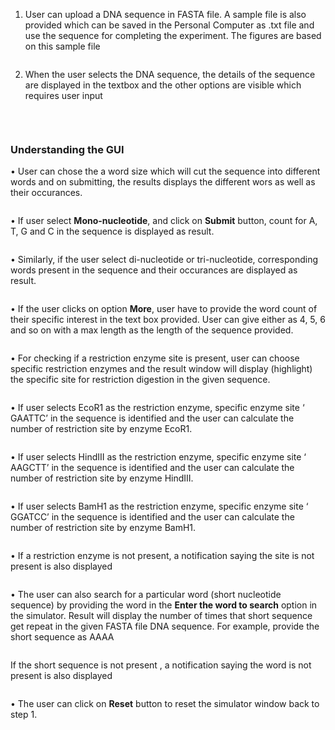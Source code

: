 
1.	User can upload a DNA sequence in FASTA file. A sample file is also provided which can be saved in the Personal Computer  as .txt file and use the sequence for completing the experiment. The figures are based on this sample file


<center><img src="images/1.png" title="" /></center>

 
2. When the user selects the DNA sequence, the details of the sequence are displayed in the textbox and the other options are visible which requires user input

<center><img src="images/2.png" title="" /></center>
 
&nbsp;

### Understanding the GUI


 •	User can chose the a word size which will cut the sequence into different words and on submitting, the results displays the different wors as well as their occurances.

<center><img src="images/3.png" title="" /></center>


  •	If user select **Mono-nucleotide**, and click on **Submit** button, count for A, T, G and C in the sequence is displayed as result. 


<center><img src="images/4.png" title="" /> </center>


  •	Similarly, if the user select di-nucleotide or tri-nucleotide, corresponding words present in the sequence and their occurances are displayed as result.


<center><img src="images/5.png" title="" /></center>


<center><img src="images/6.png" title="" /></center>


  •	If the user clicks on option **More**, user have to provide the word count of their specific interest in the text box provided. User can give either as 4, 5, 6 and so on with a max length as the length of the sequence provided. 


<center><img src="images/7.png" title="" /></center>


<center><img src="images/8.png" title="" /></center>



•	For checking if a restriction enzyme site is present, user can choose specific restriction enzymes and the result window will display (highlight) the specific site for restriction digestion in the given sequence. 


<center><img src="images/10.png" title="" /></center>


  •	If user selects EcoR1 as the restriction enzyme, specific enzyme site ‘ GAATTC’ in the sequence is identified and the user can calculate the number of restriction site by enzyme EcoR1. 



<center><img src="images/11.png" title="" /></center>


  •	If user selects HindIII as the restriction enzyme, specific enzyme site ‘ AAGCTT’ in the sequence is identified and the user can calculate the number of restriction site by enzyme HindIII. 


<center><img src="images/12.png" title="" /></center>


  •	If user selects BamH1 as the restriction enzyme, specific enzyme site ‘ GGATCC’ in the sequence is identified and the user can calculate the number of restriction site by enzyme BamH1. 


<center><img src="images/13.png" title="" /></center>
 

  •	If a restriction enzyme is not present, a notification saying the site is not present is also displayed


<center><img src="images/13a.png" title="" /></center>


•	The user can also search for a particular word (short nucleotide sequence) by providing the word in the **Enter the word to search** option in the simulator. Result will display the number of times that short sequence get repeat in the given FASTA file DNA sequence. For example, provide the short sequence as AAAA


<center><img src="images/14.png" title="" /></center>


<center><img src="images/15.png" title="" /></center>


  If the short sequence is not present , a notification saying the word is not present is also displayed


<center><img src="images/16.png" title="" /></center>



 •	The user can click on **Reset** button to reset the simulator window back to step 1.


 <center><img src="images/17.png" title="" /></center>


